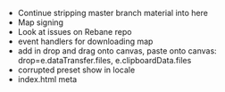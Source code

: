 - Continue stripping master branch material into here
- Map signing
- Look at issues on Rebane repo
- event handlers for downloading map
- add in drop and drag onto canvas, paste onto canvas: drop=e.dataTransfer.files, e.clipboardData.files
- corrupted preset show in locale
- index.html meta
